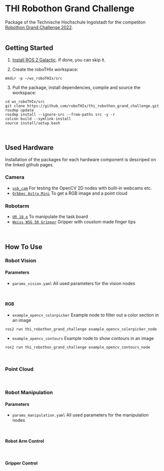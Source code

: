 # THI Robothon Grand Challenge
Package of the Technische Hochschule Ingolstadt for the competiton [Robothon Grand Challenge 2022](https://robothon-grand-challenge.com/).
<br/>
<br/>

## Getting Started
1. [Install ROS 2 Galactic](https://docs.ros.org/en/galactic/Installation/Ubuntu-Install-Debians.html). If done, you can skip it.

2. Create the roboTHIx workspace:
  ```
  mkdir -p ~/ws_roboTHIx/src
  ```
  
3. Pull the package, install dependencies, compile and source the workspace:
  ```
  cd ws_roboTHIx/src
  git clone https://github.com/roboTHIx/thi_robothon_grand_challenge.git
  rosdep update
  rosdep install --ignore-src --from-paths src -y -r
  colcon build --symlink-install
  source install/setup.bash
  ```
<br/>

## Used Hardware
Installation of the packages for each hardware component is descriped on the linked github pages.

  ### Camera
  - [`usb_cam`](https://github.com/ros-drivers/usb_cam) For testing the OpenCV 2D nodes with built-in webcams etc.
  - [`Orbbec Astra Mini`](https://github.com/roboTHIx/ros_astra_camera) To get a RGB image and a point cloud
  
  ### Robotarm
  - [`UR 10 e`](https://github.com/UniversalRobots/Universal_Robots_ROS2_Driver/tree/galactic) To manipulate the task board
  - [`Weiss WSG 50 Gripper`](https://github.com/nalt/wsg50-ros-pkg) Gripper with coustom made finger tips
<br/>


## How To Use
  ### Robot Vision
  #### Parameters
  - `params_vision.yaml` All used parameters for the vision nodes
  <br/>
  
  #### RGB
  - `example_opencv_colorpicker` Example node to filter out a color section in an image
  ```
  ros2 run thi_robothon_grand_challenge example_opencv_colorpicker_node 
  ```
  - `example_opencv_contours` Example node to show contours in an image
  ```
  ros2 run thi_robothon_grand_challenge example_opencv_contours_node 
  ```
  <br/>
  
  ### Point Cloud
  
<br/>

  ### Robot Manipulation
  #### Parameters
  - `params_manipulation.yaml` All used parameters for the manipulation nodes
  <br/>
  
  #### Robot Arm Control
  <br/>
  
  #### Gripper Control
  <br/>
  
<br/>
